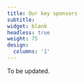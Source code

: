 ```yaml
---
title: Our key sponsors
subtitle: 
widget: blank
headless: true
weight: 75
design:
  columns: '1'
---
```

To be updated.
